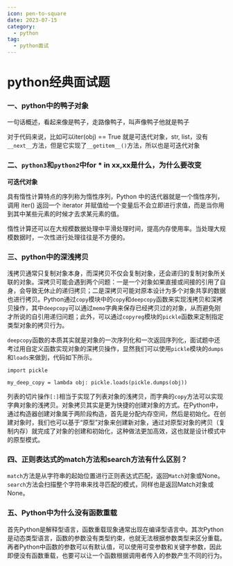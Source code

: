 ```yaml
---
icon: pen-to-square
date: 2023-07-15
category:
  - python
tag:
  - python面试
---
```



# python经典面试题

### 一、python中的鸭子对象

一句话概述，看起来像是鸭子，走路像鸭子，叫声像鸭子他就是鸭子

对于代码来说，比如可以iter(obj) == True 就是可迭代对象，str, list，没有`__next__`方法，但是它实现了`__getitem__()`方法，所以也是可迭代对象

### 二、`python3`和`python2`中for * in xx,xx是什么，为什么要改变

**可迭代对象**

具有惰性计算特点的序列称为惰性序列，Python 中的迭代器就是一个惰性序列，调用 iter() 返回一个 iterator 并赋值给一个变量后不会立即进行求值，而是当你用到其中某些元素的时候才去求某元素的值。

惰性计算还可以在大规模数据处理中平滑处理时间，提高内存使用率。当处理大规模数据时，一次性进行处理往往是不方便的。

### 三、python中的深浅拷贝

浅拷贝通常只复制对象本身，而深拷贝不仅会复制对象，还会递归的复制对象所关联的对象。深拷贝可能会遇到两个问题：一是一个对象如果直接或间接的引用了自身，会导致无休止的递归拷贝；二是深拷贝可能对原本设计为多个对象共享的数据也进行拷贝。Python通过`copy`模块中的`copy`和`deepcopy`函数来实现浅拷贝和深拷贝操作，其中`deepcopy`可以通过`memo`字典来保存已经拷贝过的对象，从而避免刚才所说的自引用递归问题；此外，可以通过`copyreg`模块的`pickle`函数来定制指定类型对象的拷贝行为。

`deepcopy`函数的本质其实就是对象的一次序列化和一次返回序列化，面试题中还考过用自定义函数实现对象的深拷贝操作，显然我们可以使用`pickle`模块的`dumps`和`loads`来做到，代码如下所示。

```
import pickle

my_deep_copy = lambda obj: pickle.loads(pickle.dumps(obj))
```

列表的切片操作`[:]`相当于实现了列表对象的浅拷贝，而字典的`copy`方法可以实现字典对象的浅拷贝。对象拷贝其实是更为快捷的创建对象的方式。在Python中，通过构造器创建对象属于两阶段构造，首先是分配内存空间，然后是初始化。在创建对象时，我们也可以基于“原型”对象来创建新对象，通过对原型对象的拷贝（复制内存）就完成了对象的创建和初始化，这种做法更加高效，这也就是设计模式中的原型模式。

### 四、正则表达式的match方法和search方法有什么区别？

`match`方法是从字符串的起始位置进行正则表达式匹配，返回`Match`对象或None。`search`方法会扫描整个字符串来找寻匹配的模式，同样也是返回Match对象或None。

### 五、Python中为什么没有函数重载

首先Python是解释型语言，函数重载现象通常出现在编译型语言中。其次Python是动态类型语言，函数的参数没有类型约束，也就无法根据参数类型来区分重载。再者Python中函数的参数可以有默认值，可以使用可变参数和关键字参数，因此即便没有函数重载，也要可以让一个函数根据调用者传入的参数产生不同的行为。